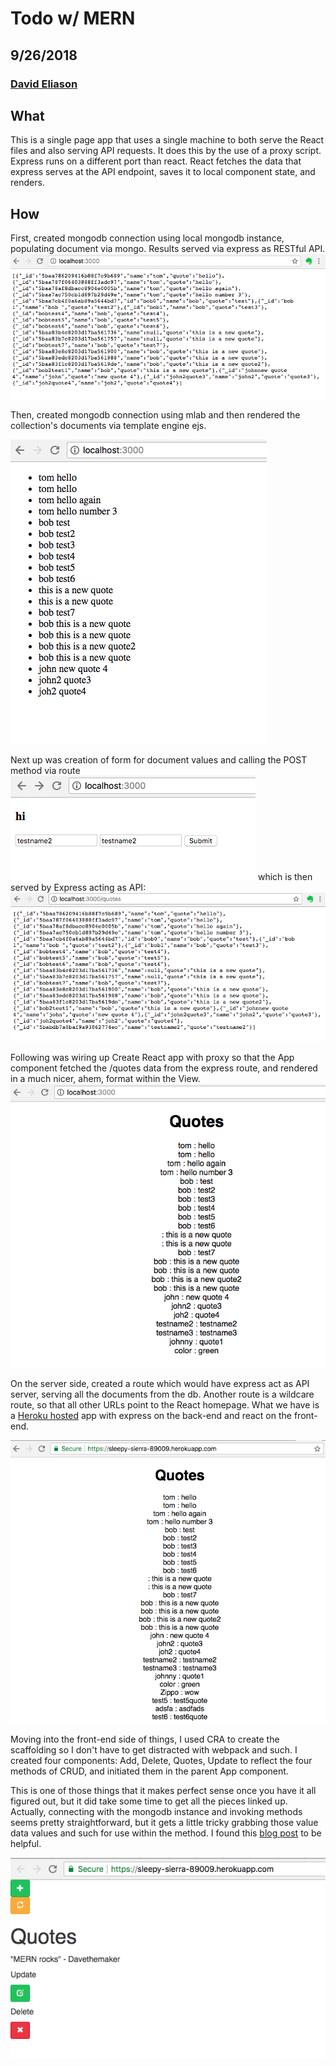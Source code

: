 # Todo w/ MERN
## 9/26/2018
### [David Eliason](http://www.davethemaker.com)

## What

This is a single page app that uses a single machine to both serve the React files and also serving API requests. It does this by the use of a proxy script. Express runs on a different port than react. React fetches the data that express serves at the API endpoint, saves it to local component state, and renders.

## How

First, created mongodb connection using local mongodb instance, populating document via mongo. Results served via express as RESTful API.
![RESTful JSON](./screenshots/expressAPI.png)

Then, created mongodb connection using mlab and then rendered the collection's documents via template engine ejs.

![mlab ejs](./screenshots/mlab_ejs_engine.png)

Next up was creation of form for document values and calling the POST method via route
![form for POSTed data](./input-form-POST.png)
which is then served by Express acting as API:
![updated JSON per API route](./screenshots/result-of-POSTed-form-data.png)

Following was wiring up Create React app with proxy so that the App component fetched the /quotes data from the express route, and rendered in a much nicer, ahem, format within the View.
![Express as API, React rendering all docs](./screenshots/AllDocsRenderedReact.png)

On the server side, created a route which would have express act as API server, serving all the documents from the db. Another route is a wildcare route, so that all other URLs point to the React homepage. What we have is a [Heroku hosted](https://sleepy-sierra-89009.herokuapp.com/) app with express on the back-end and react on the front-end. 

![Express and React](./screenshots/React-rendering-ExpressAPI.png)

Moving into the front-end side of things, I used CRA to create the scaffolding so I don't have to get distracted with webpack and such. I created four components: Add, Delete, Quotes, Update to reflect the four methods of CRUD, and initiated them in the parent App component.

This is one of those things that it makes perfect sense once you have it all figured out, but it did take some time to get all the pieces linked up. Actually, connecting with the mongodb instance and invoking methods seems pretty straightforward, but it gets a little tricky grabbing those value data values and such for use within the method. I found this [blog post](https://blog.cloudboost.io/creating-your-first-mern-stack-application-b6604d12e4d3) to be helpful.

![full CRUD functionality](./screenshots/MERN_CRUD.png)
